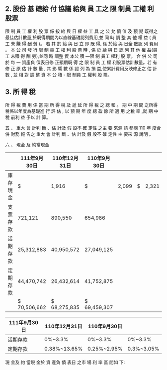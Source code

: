 
## 2. 股份 基 礎給 付 協議 給與 員 工之 限 制員 工權 利 股票

 限 制 員 工 權 利 股 票 係 按 給 與 日 權 益 工 具 之 公 允 價 值 及 預 期 既得之最佳估計數量,於既得期間內以直線基礎認列費用,並 同 時 調 整 其 他 權 益 ( 員 工 未 賺 得 酬 勞 )。 若 其 於 給 與 日 立 即 既 得, 係 於給 與 日全 數認 列 費用 。 本 公 司 發 行 限 制 員 工 權 利 股 票 時 , 係 於 給 與 日 認 列 其 他 權 益(員 工 未賺 得 酬 勞),並同 時 調整 資 本公 積 —限 制 員工 權利 股 票。 合 併 公 司 於 每 一 資產負 債表日修 正預期既 得 之 限 制 員 工 權 利股票估計數量。若 有 修 正 原 估 計 數 量 , 其 影 響 數 係 認 列 為 損 益,使累計費用反映修正之 估 計 數 , 並 相 對 調 整 資 本 公 積 - 限 制員 工 權利 股 票。

## 3. 所 得 稅

 所 得 稅 費 用 係 當 期 所 得 稅 及 遞 延 所 得 稅 之 總 和 。 期 中 期 間 之所得稅係以年度為基礎進 行 評 估 , 以 預 期 年 度 總 盈 餘 所 適 用 之稅 率 ,就 期 中稅 前利 益 予以 計 算。

五 、 重大 會 計判 斷 、估 計及 假 設不 確 定性 之主 要 來源 請 參閱 110 年 度合 併 財務 報 告之 重大 會 計判 斷 、估 計及 假 設不 確 定性 主 要來 源 說明 。

六 、 現金 及 約當現金

|          | 111年9月30日   | 110年12月31日   | 110年9月30日   |       |    |       |
|----------|----------------|-----------------|----------------|-------|----|-------|
| 庫存現金 | $              | 1,916           | $              | 2,099 | $  | 2,321 |
| 支票存款 | 721,121        | 890,550         | 654,986        |       |    |       |
| 活期存款 | 25,312,883     | 40,950,572      | 27,049,125     |       |    |       |
| 定期存款 | 44,470,742     | 26,432,614      | 41,752,875     |       |    |       |
|          | $ 70,506,662   | $ 68,275,835    | $ 69,459,307   |       |    |       |

| 111年9月30日   | 110年12月31日   | 110年9月30日   |            |
|----------------|-----------------|----------------|------------|
| 活期存款       | 0%~3.3%         | 0%~3.3%        | 0%~3.3%    |
| 定期存款       | 0.38%~13.65%    | 0.25%~2.95%    | 0.3%~3.05% |

 現 金及 約 當現 金於 資 產負 債 表日 之市 場 利 率 區 間如 下: